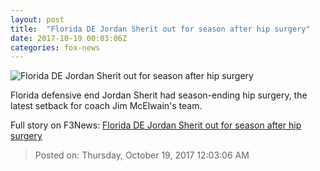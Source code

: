```yaml
---
layout: post
title:  "Florida DE Jordan Sherit out for season after hip surgery"
date: 2017-10-19 00:03:06Z
categories: fox-news
---
```


![Florida DE Jordan Sherit out for season after hip surgery](http://www.foxnews.com/content/dam/fox-news/logo/og-fn-foxnews.jpg)

Florida defensive end Jordan Sherit had season-ending hip surgery, the latest setback for coach Jim McElwain's team.


Full story on F3News: [Florida DE Jordan Sherit out for season after hip surgery](http://www.f3nws.com/n/JWp4nC)

> Posted on: Thursday, October 19, 2017 12:03:06 AM
